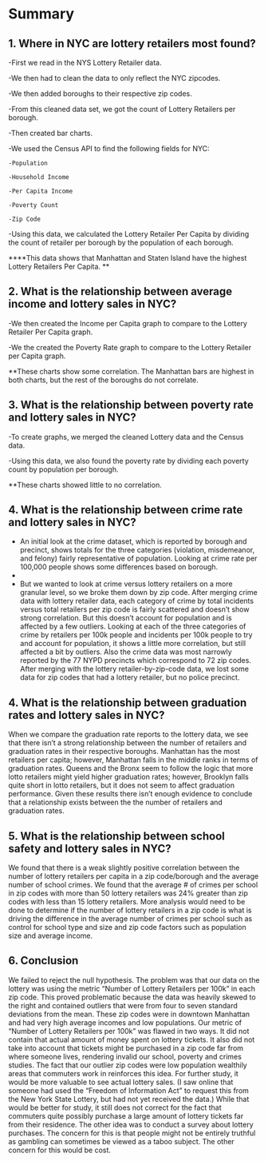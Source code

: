 # Summary
## 1. Where in NYC are lottery retailers most found? 
-First we read in the NYS Lottery Retailer data.

-We then had to clean the data to only reflect the NYC zipcodes.

-We then added boroughs to their respective zip codes.

-From this cleaned data set, we got the count of Lottery Retailers per borough.

-Then created bar charts.

-We used the Census API to find the following fields for NYC:

    -Population
    
    -Household Income
    
    -Per Capita Income
    
    -Poverty Count
    
    -Zip Code
    
-Using this data, we calculated the Lottery Retailer Per Capita by dividing the count of retailer per borough by the population of each borough.

****This data shows that Manhattan and Staten Island have the highest Lottery Retailers Per Capita. **

## 2. What is the relationship between average income and lottery sales in NYC?

-We then created the Income per Capita graph to compare to the Lottery Retailer Per Capita graph.

-We the created the Poverty Rate graph to compare to the Lottery Retailer per Capita graph.

**These charts show some correlation. The Manhattan bars are highest in both charts, but the rest of the boroughs do not correlate.

## 3. What is the relationship between poverty rate and lottery sales in NYC?

-To create graphs, we merged the cleaned Lottery data and the Census data.

-Using this data, we also found the poverty rate by dividing each poverty count by population per borough.

**These charts showed little to no correlation.

## 4. What is the relationship between crime rate and lottery sales in NYC?

- An initial look at the crime dataset, which is reported by borough and precinct, shows totals for the three categories (violation, misdemeanor, and felony) fairly representative of population. Looking at crime rate per 100,000 people shows some differences based on borough.
- 
- But we wanted to look at crime versus lottery retailers on a more granular level, so we broke them down by zip code. After merging crime data with lottery retailer data, each category of crime by total incidents versus total retailers per zip code is fairly scattered and doesn’t show strong correlation. But this doesn’t account for population and is affected by a few outliers. Looking at each of the three categories of crime by retailers per 100k people and incidents per 100k people to try and account for population, it shows a little more correlation, but still affected a bit by outliers. Also the crime data was most narrowly reported by the 77 NYPD precincts which correspond to 72 zip codes. After merging with the lottery retailer-by-zip-code data, we lost some data for zip codes that had a lottery retailer, but no police precinct.

## 4. What is the relationship between graduation rates and lottery sales in NYC?

When we compare the graduation rate reports to the lottery data, we see that there isn’t a strong relationship between the number of retailers and graduation rates in their respective boroughs. Manhattan has the most retailers per capita; however, Manhattan falls in the middle ranks in terms of graduation rates. Queens and the Bronx seem to follow the logic that more lotto retailers might yield higher graduation rates; however, Brooklyn falls quite short in lotto retailers, but it does not seem to affect graduation performance. Given these results there isn’t enough evidence to conclude that a relationship exists between the the number of retailers and graduation rates. 

## 5. What is the relationship between school safety and lottery sales in NYC?

We found that there is a weak slightly positive correlation between the number of lottery retailers per capita in a zip code/borough and the average number of school crimes. We found that the average # of crimes per school in zip codes with more than 50 lottery retailers was 24% greater than zip codes with less than 15 lottery retailers. More analysis would need to be done to determine if the number of lottery retailers in a zip code is what is driving the difference in the average number of crimes per school such as control for school type and size and zip code factors such as population size and average income.

## 6. Conclusion

We failed to reject the null hypothesis. The problem was that our data on the lottery was using the metric “Number of Lottery Retailers per 100k” in each zip code. This proved problematic because the data was heavily skewed to the right and contained outliers that were from four to seven standard deviations from the mean. These zip codes were in downtown Manhattan and had very high average incomes and low populations. Our metric of “Number of Lottery Retailers per 100k” was flawed in two ways. It did not contain that actual amount of money spent on lottery tickets. It also did not take into account that tickets might be purchased in a zip code far from where someone lives, rendering invalid our school, poverty and crimes studies. The fact that our outlier zip codes were low population wealthily areas that commuters work in reinforces this idea. For further study, it would be more valuable to see actual lottery sales. (I saw online that someone had used the “Freedom of Information Act” to request this from the New York State Lottery, but had not yet received the data.) While that would be better for study, it still does not correct for the fact that commuters quite possibly purchase a large amount of lottery tickets far from their residence. The other idea was to conduct a survey about lottery purchases. The concern for this is that people might not be entirely truthful as gambling can sometimes be viewed as a taboo subject. The other concern for this would be cost.
